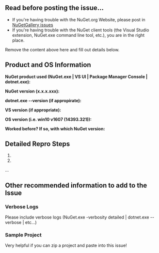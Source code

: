 ## Read before posting the issue...

* If you're having trouble with the NuGet.org Website, please post in [NuGetGallery issues](http://github.com/nuget/nugetgallery/issues)
* If you're having trouble with the NuGet client tools (the Visual Studio extension, NuGet.exe command line tool, etc.), you are in the right place.

Remove the content above here and fill out details below.

## Product and OS Information

**NuGet product used (NuGet.exe | VS UI | Package Manager Console | dotnet.exe):**

**NuGet version (x.x.x.xxx):**

**dotnet.exe --version (if appropirate):**

**VS version (if appropriate):**

**OS version (i.e. win10 v1607 (14393.321)):**

**Worked before? If so, with which NuGet version:**

## Detailed Repro Steps

1.

2.

...

## Other recommended information to add to the Issue

### Verbose Logs

Please include verbose logs (NuGet.exe <COMMAND> -verbosity detailed | dotnet.exe <COMMAND> --verbose | etc...)

### Sample Project

Very helpful if you can zip a project and paste into this issue!

